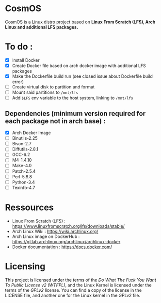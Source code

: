 # CosmOS

CosmOS is a Linux distro project based on **Linux From Scratch (LFS), Arch Linux and additional LFS packages.**

# To do : 

- [X] Install Docker
- [X] Create Docker file based on arch docker image with additional LFS packages
- [X] Make the Dockerfile build run (see closed issue about Dockerfile build error)
- [ ] Create virtual disk to partition and format
- [ ] Mount said partitions to `/mnt/lfs`
- [ ] Add `$LFS` env variable to the host system, linking to `/mnt/lfs`

## Dependencies (minimum version required for each package not in arch base) :

- [X] Arch Docker Image
- [ ] Binutils-2.25
- [ ] Bison-2.7 
- [ ] Diffutils-2.8.1
- [ ] GCC-6.2
- [ ] M4-1.4.10
- [ ] Make-4.0
- [ ] Patch-2.5.4
- [ ] Perl-5.8.8
- [ ] Python-3.4
- [ ] Texinfo-4.7

# Ressources

- Linux From Scratch (LFS) : https://www.linuxfromscratch.org/lfs/downloads/stable/
- Arch Linux Wiki : https://wiki.archlinux.org/
- Arch Linux image on DockerHub : https://gitlab.archlinux.org/archlinux/archlinux-docker
- Docker documentation : https://docs.docker.com/

# Licensing

This project is licensed under the terms of the *Do What The Fuck You Want To Public License v2 (WTFPL)*, and the Linux Kernel is licensed under the terms of the *GPLv2* license. 
You can find a copy of the license in the LICENSE file, and another one for the Linux kernel in the GPLv2 file.
